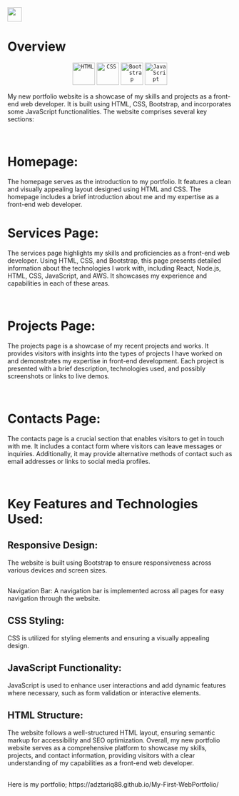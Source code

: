 <img height="32" width="32" src="https://cdn.jsdelivr.net/npm/simple-icons@v11/icons/android.svg" />



<h1>Overview</h1>
<div align="center">
	<code><img width="50" src="https://user-images.githubusercontent.com/25181517/192158954-f88b5814-d510-4564-b285-dff7d6400dad.png" alt="HTML" title="HTML"/></code>
	<code><img width="50" src="https://user-images.githubusercontent.com/25181517/183898674-75a4a1b1-f960-4ea9-abcb-637170a00a75.png" alt="CSS" title="CSS"/></code>
	<code><img width="50" src="https://user-images.githubusercontent.com/25181517/183898054-b3d693d4-dafb-4808-a509-bab54cf5de34.png" alt="Bootstrap" title="Bootstrap"/></code>
	<code><img width="50" src="https://user-images.githubusercontent.com/25181517/117447155-6a868a00-af3d-11eb-9cfe-245df15c9f3f.png" alt="JavaScript" title="JavaScript"/></code>
</div>

My new portfolio website is a showcase of my skills and projects as a front-end web developer. It is built using HTML, CSS, Bootstrap, and incorporates some JavaScript functionalities. The website comprises several key sections:

<br>
<h1>Homepage:</h1>


<p>The homepage serves as the introduction to my portfolio. It features a clean and visually appealing layout designed using HTML and CSS. The homepage includes a brief introduction about me and my expertise as a front-end web developer.

<br>
<h1>Services Page:</h1>

<p> The services page highlights my skills and proficiencies as a front-end web developer. Using HTML, CSS, and Bootstrap, this page presents detailed information about the technologies I work with, including React, Node.js, HTML, CSS, JavaScript, and AWS. It showcases my experience and capabilities in each of these areas.</p>

<br>
<h1>Projects Page:</h1>

<p>The projects page is a showcase of my recent projects and works. It provides visitors with insights into the types of projects I have worked on and demonstrates my expertise in front-end development. Each project is presented with a brief description, technologies used, and possibly screenshots or links to live demos.</p>

<br>
<h1>Contacts Page:</h1>

<p> The contacts page is a crucial section that enables visitors to get in touch with me. It includes a contact form where visitors can leave messages or inquiries. Additionally, it may provide alternative methods of contact such as email addresses or links to social media profiles.</p>

<br>
<h1> Key Features and Technologies Used:</h1>

<h2> Responsive Design:</h2>
The website is built using Bootstrap to ensure responsiveness across various devices and screen sizes.
<h2></h2>Navigation Bar: </h2>
A navigation bar is implemented across all pages for easy navigation through the website.
<h2>CSS Styling:</h2>
<p>CSS is utilized for styling elements and ensuring a visually appealing design.</p>
<h2>JavaScript Functionality: </h2>
<p>JavaScript is used to enhance user interactions and add dynamic features where necessary, such as form validation or interactive elements.</p>
<h2>HTML Structure: </h2> 
<p>The website follows a well-structured HTML layout, ensuring semantic markup for accessibility and SEO optimization.
Overall, my new portfolio website serves as a comprehensive platform to showcase my skills, projects, and contact information, providing visitors with a clear understanding of my capabilities as a front-end web developer.</p>

<br>
Here is my portfolio; 
https://adztariq88.github.io/My-First-WebPortfolio/


